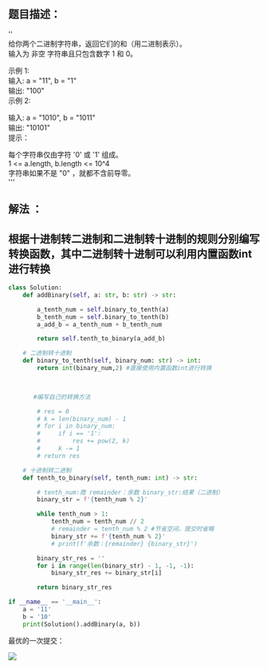 
<BlogInfo id="1332" title="leetcode之二进制求和" author="白日梦想猿" pv=0 read_times=0 pre_cost_time="57" category="leetcode100题" tag_list="['leetcode', '              十进制', '              二进制']" create_time="2022.02.03 15:10:20.089371" update_time="2022.07.11 10:36:49" />

## **题目描述：**  


''  
给你两个二进制字符串，返回它们的和（用二进制表示）。  
输入为 非空 字符串且只包含数字 1 和 0。

示例 1:  
输入: a = "11", b = "1"  
输出: "100"  
示例 2:

输入: a = "1010", b = "1011"  
输出: "10101"  
提示：

每个字符串仅由字符 '0' 或 '1' 组成。  
1 <= a.length, b.length <= 10^4  
字符串如果不是 "0" ，就都不含前导零。  
'''

## **解法** ：

## 根据十进制转二进制和二进制转十进制的规则分别编写转换函数，其中二进制转十进制可以利用内置函数int进行转换

```python
class Solution:  
    def addBinary(self, a: str, b: str) -> str:

        a_tenth_num = self.binary_to_tenth(a)  
        b_tenth_num = self.binary_to_tenth(b)  
        a_add_b = a_tenth_num + b_tenth_num

        return self.tenth_to_binary(a_add_b)

    # 二进制转十进制  
    def binary_to_tenth(self, binary_num: str) -> int:  
        return int(binary_num,2) #直接使用内置函数int进行转换

       

       #编写自己的转换方法

        # res = 0  
        # k = len(binary_num) - 1  
        # for i in binary_num:  
        #     if i == '1':  
        #         res += pow(2, k)  
        #     k -= 1  
        # return res

    # 十进制转二进制  
    def tenth_to_binary(self, tenth_num: int) -> str:

        # tenth_num:商 remainder：余数 binary_str:结果（二进制）  
        binary_str = f'{tenth_num % 2}'

        while tenth_num > 1:  
            tenth_num = tenth_num // 2  
            # remainder = tenth_num % 2 #节省空间，提交时省略  
            binary_str += f'{tenth_num % 2}'  
            # print(f'余数：{remainder} {binary_str}')

        binary_str_res = ''  
        for i in range(len(binary_str) - 1, -1, -1):  
            binary_str_res += binary_str[i]

        return binary_str_res

if __name__ == '__main__':  
    a = '11'  
    b = '10'  
    print(Solution().addBinary(a, b))

```

最优的一次提交：

![](http://www.lll.plus/media/image/2022/02/03/image-20220203150426-2.png)


